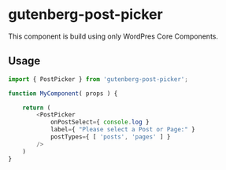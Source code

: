 # gutenberg-post-picker

This component is build using only WordPres Core Components.

## Usage

```js
import { PostPicker } from 'gutenberg-post-picker';

function MyComponent( props ) {

    return (
        <PostPicker
            onPostSelect={ console.log }
            label={ "Please select a Post or Page:" }
            postTypes={ [ 'posts', 'pages' ] }
        />
    )
}
